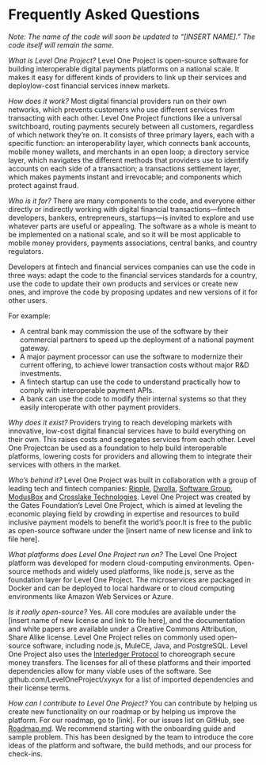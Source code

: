 # Frequently Asked Questions

_Note: The name of the code will soon be updated to “[INSERT NAME].” The code itself will remain the same._

_What is Level One Project?_
Level One Project is open-source software for building interoperable digital payments platforms on a national scale. It makes it easy for different kinds of providers to link up their services and deploylow-cost financial services innew markets.  

_How does it work?_
Most digital financial providers run on their own networks, which prevents customers who use different services from transacting with each other. Level One Project functions like a universal switchboard, routing payments securely between all customers, regardless of which network they’re on. It consists of three primary layers, each with a specific function: an interoperability layer, which connects bank accounts, mobile money wallets, and merchants in an open loop; a directory service layer, which navigates the different methods that providers use to identify accounts on each side of a transaction; a transactions settlement layer, which makes payments instant and irrevocable; and components which protect against fraud.  

_Who is it for?_
There are many components to the code, and everyone either directly or indirectly working with digital financial transactions—fintech developers, bankers, entrepreneurs, startups—is invited to explore and use whatever parts are useful or appealing. The software as a whole is meant to be implemented on a national scale, and so it will be most applicable to mobile money providers, payments associations, central banks, and country regulators.  

Developers at fintech and financial services companies can use the code in three ways: adapt the code to the financial services standards for a country, use the code to update their own products and services or create new ones, and improve the code by proposing updates and new versions of it for other users.  

For example: 
* A central bank may commission the use of the software by their commercial partners to speed up the deployment of a national payment gateway.
* A major payment processor can use the software to modernize their current offering, to achieve lower transaction costs without major R&D investments.
* A fintech startup can use the code to understand practically how to comply with interoperable payment APIs.
* A bank can use the code to modify their internal systems so that they easily interoperate with other payment providers.

_Why does it exist?_
Providers trying to reach developing markets with innovative, low-cost digital financial services have to build everything on their own. This raises costs and segregates services from each other. Level One Projectcan be used as a foundation to help build interoperable platforms, lowering costs for providers and allowing them to integrate their services with others in the market.

_Who’s behind it?_
Level One Project was built in collaboration with a group of leading tech and fintech companies: [Ripple](https://github.com/ripple), [Dwolla](https://github.com/dwolla), [Software Group](http://www.softwaregroup-bg.com/), [ModusBox](http://www.modusbox.com/) and [Crosslake Technologies](http://www.crosslaketech.com/). Level One Project was created by the Gates Foundation’s Level One Project, which is aimed at leveling the economic playing field by crowding in expertise and resources to build inclusive payment models to benefit the world’s poor.It is free to the public as open-source software under the [insert name of new license and link to file here].

_What platforms does Level One Project run on?_
The Level One Project platform was developed for modern cloud-computing environments. Open-source methods and widely used platforms, like node.js, serve as the foundation layer for Level One Project. The microservices are packaged in Docker and can be deployed to local hardware or to cloud computing environments like Amazon Web Services or Azure.

_Is it really open-source?_
Yes. All core modules are available under the [insert name of new license and link to file here], and the documentation and white papers are available under a Creative Commons Attribution, Share Alike license. Level One Project relies on commonly used open-source software, including node.js, MuleCE, Java, and PostgreSQL. Level One Project also uses the [Interledger Protocol](https://github.com/interledger) to choreograph secure money transfers. The licenses for all of these platforms and their imported dependencies allow for many viable uses of the software. See github.com/LevelOneProject/xyxyx for a list of imported dependencies and their license terms.

_How can I contribute to Level One Project?_
You can contribute by helping us create new functionality on our roadmap or by helping us improve the platform. For our roadmap, go to [link]. For our issues list on GitHub, see [Roadmap.md](https://github.com/LevelOneProject/leveloneproject/blob/master/contribute/Roadmap.md). We recommend starting with the onboarding guide and sample problem. This has been designed by the team to introduce the core ideas of the platform and software, the build methods, and our process for check-ins.
